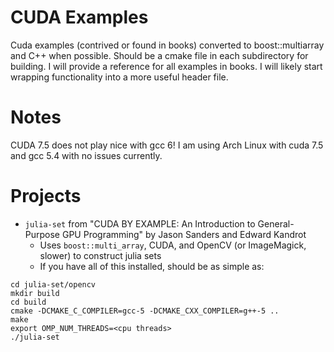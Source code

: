 CUDA Examples
=============

Cuda examples (contrived or found in books) converted to boost::multiarray and
C++ when possible. Should be a cmake file in each subdirectory for building.
I will provide a reference for all examples in books. I will likely start wrapping
functionality into a more useful header file.

Notes
=====

CUDA 7.5 does not play nice with gcc 6! I am using Arch Linux with cuda 7.5
and gcc 5.4 with no issues currently.

Projects
========

* `julia-set` from "CUDA BY EXAMPLE: An Introduction to General-Purpose GPU
   Programming" by Jason Sanders and Edward Kandrot
    - Uses `boost::multi_array`, CUDA, and OpenCV (or ImageMagick, slower) to construct julia sets
    - If you have all of this installed, should be as simple as:
```
cd julia-set/opencv
mkdir build
cd build
cmake -DCMAKE_C_COMPILER=gcc-5 -DCMAKE_CXX_COMPILER=g++-5 ..
make
export OMP_NUM_THREADS=<cpu threads>
./julia-set
```
